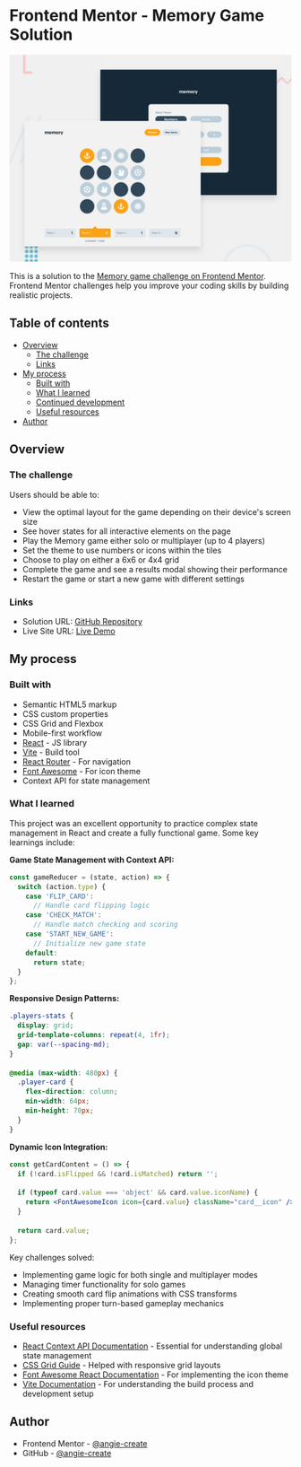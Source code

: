 # Frontend Mentor - Memory Game Solution

![Memory Game Screenshot](./preview.jpg)

This is a solution to the [Memory game challenge on Frontend Mentor](https://www.frontendmentor.io/challenges/memory-game-vse4WFPvM). Frontend Mentor challenges help you improve your coding skills by building realistic projects.

## Table of contents

- [Overview](#overview)
  - [The challenge](#the-challenge)
  - [Links](#links)
- [My process](#my-process)
  - [Built with](#built-with)
  - [What I learned](#what-i-learned)
  - [Continued development](#continued-development)
  - [Useful resources](#useful-resources)
- [Author](#author)

## Overview

### The challenge

Users should be able to:

- View the optimal layout for the game depending on their device's screen size
- See hover states for all interactive elements on the page
- Play the Memory game either solo or multiplayer (up to 4 players)
- Set the theme to use numbers or icons within the tiles
- Choose to play on either a 6x6 or 4x4 grid
- Complete the game and see a results modal showing their performance
- Restart the game or start a new game with different settings


### Links

- Solution URL: [GitHub Repository](https://github.com/angie-create/memory-game-react)
- Live Site URL: [Live Demo](https://angie-create.github.io/memory-game-react/)

## My process

### Built with

- Semantic HTML5 markup
- CSS custom properties
- CSS Grid and Flexbox
- Mobile-first workflow
- [React](https://reactjs.org/) - JS library
- [Vite](https://vitejs.dev/) - Build tool
- [React Router](https://reactrouter.com/) - For navigation
- [Font Awesome](https://fontawesome.com/) - For icon theme
- Context API for state management

### What I learned

This project was an excellent opportunity to practice complex state management in React and create a fully functional game. Some key learnings include:

**Game State Management with Context API:**
```jsx
const gameReducer = (state, action) => {
  switch (action.type) {
    case 'FLIP_CARD':
      // Handle card flipping logic
    case 'CHECK_MATCH':
      // Handle match checking and scoring
    case 'START_NEW_GAME':
      // Initialize new game state
    default:
      return state;
  }
};
```

**Responsive Design Patterns:**
```css
.players-stats {
  display: grid;
  grid-template-columns: repeat(4, 1fr);
  gap: var(--spacing-md);
}

@media (max-width: 480px) {
  .player-card {
    flex-direction: column;
    min-width: 64px;
    min-height: 70px;
  }
}
```

**Dynamic Icon Integration:**
```jsx
const getCardContent = () => {
  if (!card.isFlipped && !card.isMatched) return '';

  if (typeof card.value === 'object' && card.value.iconName) {
    return <FontAwesomeIcon icon={card.value} className="card__icon" />;
  }

  return card.value;
};
```

Key challenges solved:
- Implementing game logic for both single and multiplayer modes
- Managing timer functionality for solo games
- Creating smooth card flip animations with CSS transforms
- Implementing proper turn-based gameplay mechanics


### Useful resources

- [React Context API Documentation](https://reactjs.org/docs/context.html) - Essential for understanding global state management
- [CSS Grid Guide](https://css-tricks.com/snippets/css/complete-guide-grid/) - Helped with responsive grid layouts
- [Font Awesome React Documentation](https://fontawesome.com/docs/web/use-with/react/) - For implementing the icon theme
- [Vite Documentation](https://vitejs.dev/guide/) - For understanding the build process and development setup

## Author

- Frontend Mentor - [@angie-create](https://www.frontendmentor.io/profile/angie-create)
- GitHub - [@angie-create](https://github.com/angie-create)

